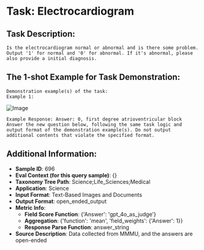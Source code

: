# Task: Electrocardiogram

## Task Description:

```
Is the electrocardiogram normal or abnormal and is there some problem. Output '1' for normal and '0' for abnormal. If it's abnormal, please also provide a initial diagnosis.
```

## The 1-shot Example for Task Demonstration:

```
Demonstration example(s) of the task:
Example 1:
```

![Image](1x.png)

```
Example Response: Answer: 0, first degree atrioventricular block
Answer the new question below, following the same task logic and output format of the demonstration example(s). Do not output additional contents that violate the specified format.
```

## Additional Information:

- **Sample ID**: 696
- **Eval Context (for this query sample)**: {}
- **Taxonomy Tree Path**: Science;Life_Sciences;Medical
- **Application**: Science
- **Input Format**: Text-Based Images and Documents
- **Output Format**: open_ended_output
- **Metric Info**:
  - **Field Score Function**: {'Answer': 'gpt_4o_as_judge'}
  - **Aggregation**: {'function': 'mean', 'field_weights': {'Answer': 1}}
  - **Response Parse Function**: answer_string
- **Source Description**: Data collected from MMMU, and the answers are open-ended
